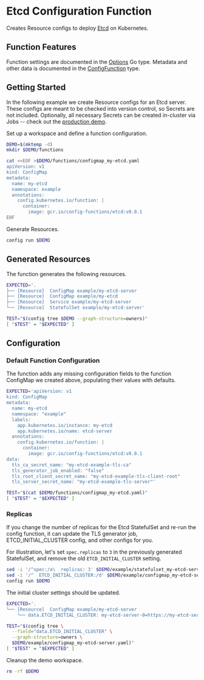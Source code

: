 [etcd]: https://etcd.io/
[ConfigFunction]: https://pkg.go.dev/github.com/bzub/config-functions/etcd?tab=doc#ConfigFunction
[Options]: https://pkg.go.dev/github.com/bzub/config-functions/etcd?tab=doc#Options

# Etcd Configuration Function

Creates Resource configs to deploy [Etcd][etcd] on Kubernetes.

## Function Features

Function settings are documented in the [Options][Options] Go type. Metadata
and other data is documented in the [ConfigFunction][ConfigFunction] type.

## Getting Started

In the following example we create Resource configs for an Etcd server. These
configs are meant to be checked into version control, so Secrets are not
included. Optionally, all necessary Secrets can be created in-cluster via Jobs
-- check out the [production demo](./productionExample.md).

Set up a workspace and define a function configuration.
<!-- @createFunctionConfig @test -->
```sh
DEMO=$(mktemp -d)
mkdir $DEMO/functions

cat <<EOF >$DEMO/functions/configmap_my-etcd.yaml
apiVersion: v1
kind: ConfigMap
metadata:
  name: my-etcd
  namespace: example
  annotations:
    config.kubernetes.io/function: |
      container:
        image: gcr.io/config-functions/etcd:v0.0.1
EOF
```

Generate Resources.
<!-- @generateInitialResources @test -->
```sh
config run $DEMO
```

## Generated Resources

The function generates the following resources.
<!-- @verifyResources @test -->
```sh
EXPECTED='.
├── [Resource]  ConfigMap example/my-etcd-server
├── [Resource]  ConfigMap example/my-etcd
├── [Resource]  Service example/my-etcd-server
└── [Resource]  StatefulSet example/my-etcd-server'

TEST="$(config tree $DEMO --graph-structure=owners)"
[ "$TEST" = "$EXPECTED" ]
```

## Configuration

### Default Function Configuration

The function adds any missing configuration fields to the function ConfigMap we
created above, populating their values with defaults.

<!-- @verifyFunctionConfigDefaults @test -->
```sh
EXPECTED='apiVersion: v1
kind: ConfigMap
metadata:
  name: my-etcd
  namespace: "example"
  labels:
    app.kubernetes.io/instance: my-etcd
    app.kubernetes.io/name: etcd-server
  annotations:
    config.kubernetes.io/function: |
      container:
        image: gcr.io/config-functions/etcd:v0.0.1
data:
  tls_ca_secret_name: "my-etcd-example-tls-ca"
  tls_generator_job_enabled: "false"
  tls_root_client_secret_name: "my-etcd-example-tls-client-root"
  tls_server_secret_name: "my-etcd-example-tls-server"'

TEST="$(cat $DEMO/functions/configmap_my-etcd.yaml)"
[ "$TEST" = "$EXPECTED" ]
```

### Replicas

If you change the number of replicas for the Etcd StatefulSet and re-run the
config function, it can update the TLS generator job, ETCD_INITIAL_CLUSTER
config, and other configs for you.

For illustration, let's set `spec.replicas` to `3` in the previously generated
StatefulSet, and remove the old `ETCD_INITIAL_CLUSTER` setting.
<!-- $patchSTSReplicas @test -->
```sh
sed -i '/^spec:/a\  replicas: 3' $DEMO/example/statefulset_my-etcd-server.yaml
sed -i '/^  ETCD_INITIAL_CLUSTER:/d' $DEMO/example/configmap_my-etcd-server.yaml
config run $DEMO
```

The initial cluster settings should be updated.
<!-- $verifyInitialCluster3 @test -->
```sh
EXPECTED='.
└── [Resource]  ConfigMap example/my-etcd-server
    └── data.ETCD_INITIAL_CLUSTER: my-etcd-server-0=https://my-etcd-server-0.my-etcd-server:2380,my-etcd-server-1=https://my-etcd-server-1.my-etcd-server:2380,my-etcd-server-2=https://my-etcd-server-2.my-etcd-server:2380'

TEST="$(config tree \
  --field="data.ETCD_INITIAL_CLUSTER" \
  --graph-structure=owners \
  $DEMO/example/configmap_my-etcd-server.yaml)"
[ "$TEST" = "$EXPECTED" ]
```

Cleanup the demo workspace.
<!-- @cleanupWorkspace @test -->
```sh
rm -rf $DEMO
```
